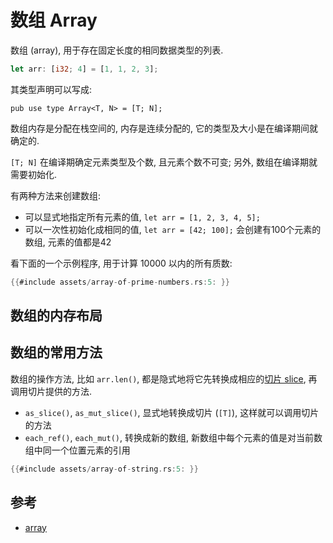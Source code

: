# 数组 Array

数组 (array), 用于存在固定长度的相同数据类型的列表.

```rust
let arr: [i32; 4] = [1, 1, 2, 3];
````

其类型声明可以写成:

```rust, ignore
pub use type Array<T, N> = [T; N];
```

数组内存是分配在栈空间的, 内存是连续分配的, 它的类型及大小是在编译期间就确定的.

`[T; N]` 在编译期确定元素类型及个数, 且元素个数不可变; 另外, 数组在编译期就需要初始化.

有两种方法来创建数组:

- 可以显式地指定所有元素的值, `let arr = [1, 2, 3, 4, 5];`
- 可以一次性初始化成相同的值, `let arr = [42; 100];` 会创建有100个元素的数组, 元素的值都是42

看下面的一个示例程序, 用于计算 10000 以内的所有质数:

```rust
{{#include assets/array-of-prime-numbers.rs:5: }}
```

## 数组的内存布局

## 数组的常用方法

数组的操作方法, 比如 `arr.len()`, 都是隐式地将它先转换成相应的[切片 slice](slice.md), 再调用切片提供的方法.

- `as_slice()`, `as_mut_slice()`, 显式地转换成切片 (`[T]`), 这样就可以调用切片的方法
- `each_ref()`, `each_mut()`, 转换成新的数组, 新数组中每个元素的值是对当前数组中同一个位置元素的引用

```rust
{{#include assets/array-of-string.rs:5: }}
```

## 参考

- [array](https://doc.rust-lang.org/stable/std/primitive.array.html)
